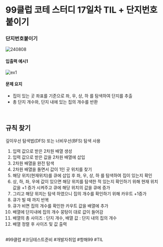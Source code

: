 # 99클럽 코테 스터디 17일차 TIL + 단지번호붙이기

### 단지번호붙이기

![240808](https://github.com/user-attachments/assets/2f45cb33-6f11-4f83-a353-aa6f57c0d6ee)

#### 입출력 예시1

![ex1](https://github.com/user-attachments/assets/a9f8444c-fe03-4202-97ee-ba050ea58b9c)

#### 문제 요지
- 집이 있는 곳 좌표를 기준으로 좌, 우, 상, 하 를 탐색하여 단지를 추출
- 총 단지 개수와, 단지 내에 있는 집의 개수를 반환

<br>

## 규칙 찾기
깊이우선 탐색법(DFS) 또는 너비우선(BFS) 탐색 사용

1. 입력 값으로 받은 2차원 배열 생성
2. 입력 값으로 받은 값을 2차원 배열에 삽입
3. 2차원 배열을 완전 탐색
4. 2차원 배열을 돌면서 값이 1인 곳 위치를 찾기
5. 해당 위치(현재위치)를 큐에 삽입 후 좌, 우, 상, 하 를 탐색하여 집이 있는지 확인
6. 상, 하, 좌, 우에 값이 있으면 해당 위치를 탐색한 적 있는지 확인하기 위해 현재 위치 값을 +1 증가 시켜주고 큐에 해당 위치의 값을 큐에 증가
7. 그리고 해당 위치는 탐색 하였으니 집의 개수를 확인하기 위해 카우트 +1증가
8. 큐가 빌 때 까지 반복
9. 큐가 비면 집의 개수를 확인한 카우트 값을 배열에 추가
10. 배열에 단지내에 집의 개수 뭉텅이 대로 값이 들어감
11. 배열의 총 사이즈 : 단지 개수, 배열 값 : 단지 내의 집의 개수
12. 배열 정렬 후 사이즈 및 값 출력 

<br>
#99클럽 #코딩테스트준비 #개발자취업 #항해99 #TIL
